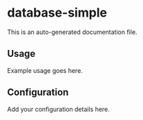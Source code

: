 # database-simple

This is an auto-generated documentation file.

## Usage

Example usage goes here.

## Configuration

Add your configuration details here.